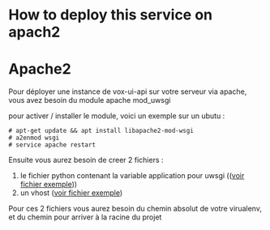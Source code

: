 # How to deploy this service on apach2

# Apache2

Pour déployer une instance de vox-ui-api sur votre serveur via apache, vous avez besoin du module apache mod_uwsgi

pour activer / installer le module, voici un exemple sur un ubutu : 

```
# apt-get update && apt install libapache2-mod-wsgi
# a2enmod wsgi
# service apache restart
```

Ensuite vous aurez besoin de creer 2 fichiers : 
 
 1. le fichier python contenant la variable application pour uwsgi (([voir fichier exemple](app.wsgi)))
 2. un vhost ([voir fichier exemple](vhost.conf))

Pour ces 2 fichiers vous aurez besoin du chemin absolut de votre virualenv, et du chemin pour arriver à la racine du projet